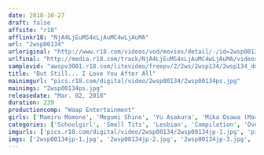 ```yaml
---
date: 2018-10-27
draft: false
affsite: "r18"
afflinkr18: "NjA4LjEuMS4xLjAuMC4wLjAuMA"
url: "2wsp00134"
urloriginal: "http://www.r18.com/videos/vod/movies/detail/-/id=2wsp00134"
urlfinal: "http://media.r18.com/track/NjA4LjEuMS4xLjAuMC4wLjAuMA/videos/vod/movies/detail/-/id=2wsp00134"
samplevid: "awspv3001.r18.com/litevideo/freepv/2/2ws/2wsp134/2wsp134_dmb_w.mp4"
title: "But Still... I Love You After All"
mainimgurl: "pics.r18.com/digital/video/2wsp00134/2wsp00134ps.jpg"
mainimgs: "2wsp00134ps.jpg"
releasedate: "Mar. 02, 2018"
duration: 239
productioncomp: "Waap Entertainment"
girls: ['Mamiru Momone', 'Megumi Shino', 'Yu Asakura', 'Mika Osawa (Mariko Hirota)', 'Hinata Tachibana', 'Ryoko Hirosaki', 'Nana Usami', 'Yukari Matsushita']
categories: ['Schoolgirl', 'Small Tits', 'Lesbian', 'Compilation', 'Over 4 Hours', 'Hi-Def']
imgurls: ['pics.r18.com/digital/video/2wsp00134/2wsp00134jp-1.jpg', 'pics.r18.com/digital/video/2wsp00134/2wsp00134jp-2.jpg', 'pics.r18.com/digital/video/2wsp00134/2wsp00134jp-3.jpg', 'pics.r18.com/digital/video/2wsp00134/2wsp00134jp-4.jpg', 'pics.r18.com/digital/video/2wsp00134/2wsp00134jp-5.jpg', 'pics.r18.com/digital/video/2wsp00134/2wsp00134jp-6.jpg', 'pics.r18.com/digital/video/2wsp00134/2wsp00134jp-7.jpg', 'pics.r18.com/digital/video/2wsp00134/2wsp00134jp-8.jpg', 'pics.r18.com/digital/video/2wsp00134/2wsp00134jp-9.jpg', 'pics.r18.com/digital/video/2wsp00134/2wsp00134jp-10.jpg', 'pics.r18.com/digital/video/2wsp00134/2wsp00134jp-11.jpg', 'pics.r18.com/digital/video/2wsp00134/2wsp00134jp-12.jpg', 'pics.r18.com/digital/video/2wsp00134/2wsp00134jp-13.jpg', 'pics.r18.com/digital/video/2wsp00134/2wsp00134jp-14.jpg', 'pics.r18.com/digital/video/2wsp00134/2wsp00134jp-15.jpg', 'pics.r18.com/digital/video/2wsp00134/2wsp00134jp-16.jpg', 'pics.r18.com/digital/video/2wsp00134/2wsp00134jp-17.jpg', 'pics.r18.com/digital/video/2wsp00134/2wsp00134jp-18.jpg', 'pics.r18.com/digital/video/2wsp00134/2wsp00134jp-19.jpg', 'pics.r18.com/digital/video/2wsp00134/2wsp00134jp-20.jpg']
imgs: ['2wsp00134jp-1.jpg', '2wsp00134jp-2.jpg', '2wsp00134jp-3.jpg', '2wsp00134jp-4.jpg', '2wsp00134jp-5.jpg', '2wsp00134jp-6.jpg', '2wsp00134jp-7.jpg', '2wsp00134jp-8.jpg', '2wsp00134jp-9.jpg', '2wsp00134jp-10.jpg', '2wsp00134jp-11.jpg', '2wsp00134jp-12.jpg', '2wsp00134jp-13.jpg', '2wsp00134jp-14.jpg', '2wsp00134jp-15.jpg', '2wsp00134jp-16.jpg', '2wsp00134jp-17.jpg', '2wsp00134jp-18.jpg', '2wsp00134jp-19.jpg', '2wsp00134jp-20.jpg']
---
```

